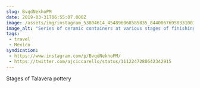 ```yaml
---
slug: BvqdNekhoPM
date: 2019-03-31T06:55:07.000Z
image: /assets/img/instagram_53804614_454896068585835_8440867695033100187_n_18050848177046387.jpg
image_alt: "Series of ceramic containers at various stages of finishing from raw clay, to base white washed, to painted, to glazed."
tags:
 - travel
 - Mexico
syndication:
 - https://www.instagram.com/p/BvqdNekhoPM/
 - https://twitter.com/ajciccarello/status/1112247280642342915
---
```


Stages of Talavera pottery 
